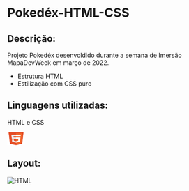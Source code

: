 # Pokedéx-HTML-CSS

<h2> Descrição: </h2>

Projeto Pokedéx desenvoldido durante a semana de Imersão MapaDevWeek em março de 2022.

- Estrutura HTML
- Estilização com CSS puro

<h2> Linguagens utilizadas: </h2>

HTML e CSS

<img align="center" alt="HTML" height="30" width="40" src="https://raw.githubusercontent.com/devicons/devicon/master/icons/html5/html5-original.svg">

<h2> Layout: </h2>

<img align="center" alt="HTML" height="300" width="325" src="https://user-images.githubusercontent.com/100887684/157777578-46836838-19d2-48e6-8943-eac05c7a1d98.jpeg">



